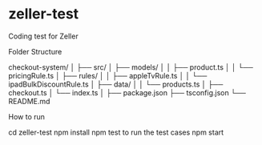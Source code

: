 # zeller-test
Coding test for Zeller

Folder Structure

checkout-system/
│
├── src/
│   ├── models/
│   │   ├── product.ts
│   │   └── pricingRule.ts
│   ├── rules/
│   │   ├── appleTvRule.ts
│   │   └── ipadBulkDiscountRule.ts
│   ├── data/
│   │   └── products.ts
│   ├── checkout.ts
│   └── index.ts
│
├── package.json
├── tsconfig.json
└── README.md

How to run

cd zeller-test
npm install
npm test to run the test cases
npm start


